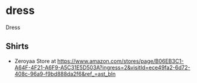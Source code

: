 # dress
Dress

## Shirts

- Zeroyaa Store at https://www.amazon.com/stores/page/B06EB3C1-A64F-4F21-A6F9-A5C31E5D503A?ingress=2&visitId=ece49fa2-6d72-408c-96a9-f9bd888da2f6&ref_=ast_bln
